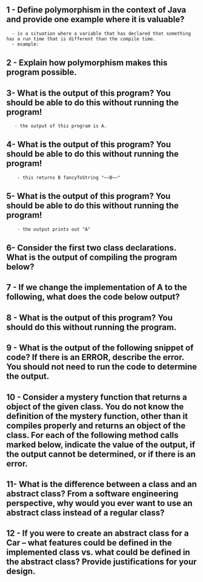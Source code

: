   ## 1 - Define **polymorphism** in the context of Java and provide one example where it is valuable?
      - is a situation where a variable that has declared that something has a run time that is different than the compile time.
      - example: 
      
  ## 2 - Explain how polymorphism makes this program possible.

  ## 3- What is the output of this program? You should be able to do this without running the program!
       - the output of this program is A.

  ## 4- What is the output of this program? You should be able to do this without running the program!
        - this returns B fancyToString "~~B~~"

  ## 5- What is the output of this program? You should be able to do this without running the program!
        - the output prints out "A"

  ## 6- Consider the first two class declarations. What is the output of compiling the program below?

  ## 7 - If we change the implementation of A to the following, what does the code below output?

  ## 8 - What is the output of this program? You should do this without running the program.

  ## 9 - What is the output of the following snippet of code? If there is an ERROR, describe the error. **You should not need to run the code to determine the output.**

  ## 10 - Consider a mystery function that returns a object of the given class. **You do not know the definition of the mystery function, other than it compiles properly and returns an object of the class.** For each of the following method calls marked below, indicate the value of the output, if the output cannot be determined, or if there is an error.

  ## 11- What is the difference between a class and an abstract class? From a software engineering perspective, why would you ever want to use an abstract class instead of a regular class?

  ## 12 - If you were to create an abstract class for a Car – what features could be defined in the implemented class vs. what could be defined in the abstract class? Provide justifications for your design.

